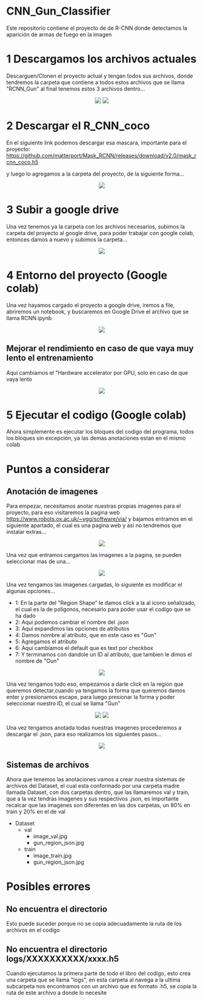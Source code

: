 # CNN_Gun_Classifier
Este repositorio contiene el proyecto de de R-CNN donde detectamos la aparición de armas de fuego en la imagen 

# 1 Descargamos los archivos actuales

Descarguen/Clonen el proyecto actual y tengan todos sus archivos,  donde tendremos la carpeta que contiene a todos estos archivos que se llama "RCNN_Gun" al final tenemos estos 3 archivos dentro...

<p align="center">
  <img src="https://user-images.githubusercontent.com/94633259/150459319-3962a87a-60f1-479f-ae95-96688a0a7201.png" />
  <img src="https://user-images.githubusercontent.com/94633259/150457131-9755314b-37c7-48da-9a35-46b2742653e2.png" />
</p>

# 2 Descargar el R_CNN_coco

En el siguiente link podemos descargar esa mascara, importante para el proyecto: 
https://github.com/matterport/Mask_RCNN/releases/download/v2.0/mask_rcnn_coco.h5

y luego lo agregamos a la carpeta del proyecto, de la siguiente forma...

<p align="center">
  <img src="https://user-images.githubusercontent.com/94633259/150457464-78682350-ca14-4b74-b9b0-b972f65b806a.png" />
</p>

# 3 Subir a google drive

Una vez tenemos ya la carpeta con los archivos necesarios, subimos la carpeta del proyecto al google drive, para poder trabajar con google colab, entonces damos a nuevo y subimos la carpeta...

<p align="center">
  <img src="https://user-images.githubusercontent.com/94633259/150457913-fd3b67e7-372a-411f-b70d-f563d4e17a58.png" />
</p>


# 4 Entorno del proyecto (Google colab)

Una vez hayamos cargado el proyecto a google drive, iremos a file, abriremos un notebook, y buscaremos en Google Drive el archivo que se llama RCNN.ipynb

<p align="center">
  <img src="https://user-images.githubusercontent.com/94633259/150458265-d40dd257-3251-448b-993e-301e2c0f8fe9.png" />
</p>

## Mejorar el rendimiento en caso de que vaya muy lento el entrenamiento

Aqui cambiamos el "Hardware accelerator por GPU, solo en caso de que vaya lento

<p align="center">
  <img src="https://user-images.githubusercontent.com/94633259/150458713-a1393458-50e4-407c-a900-b744b0f22156.png" />
</p>

# 5 Ejecutar el codigo (Google colab)

Ahora simplemente es ejecutar los bloques del codigo del programa, todos los bloques sin excepción, ya las demas anotaciones estan en el mismo colab



# Puntos a considerar
##  Anotación de imagenes

Para empezar, necesitamos anotar nuestras propias imagenes para el proyecto, para eso visitaremos la pagina web https://www.robots.ox.ac.uk/~vgg/software/via/ y bajamos entramos en el siguiente apartado, el cual es una pagina web y asi no tendremos que instalar extras...

<p align="center">
  <img src="https://user-images.githubusercontent.com/94633259/150449962-ab819e98-8abd-45d1-88d2-0c83bedac520.png" />
</p>

Una vez que entramos cargamos las imagenes a la pagina, se pueden seleccionar mas de una...

<p align="center">
  <img src="https://user-images.githubusercontent.com/94633259/150450400-6abff292-9411-42b0-9cb1-95579d217cd1.png" />
</p>

Una vez tengamos las imagenes cargadas, lo siguiente es modificar el algunas opciones...

- 1: En la parte del "Region Shape" le damos click a la al icono señalizado, el cual es la de poligonos, necesario para poder usar el codigo que se ha dado
- 2: Aqui podemos cambiar el nombre del .json
- 3: Aqui expandimos las opciones de atributos
- 4: Damos nombre al atributo, que en este caso es "Gun"
- 5: Agregamos el atributo
- 6: Aqui cambiamos el default que es text por checkbox
- 7: Y terminamos con dandole un ID al atributo, que tambien le dimos el nombre de "Gun"
 
 <p align="center">
  <img src="https://user-images.githubusercontent.com/94633259/150450686-e0d26696-32d9-4275-9ce0-f499d05cf751.png" />
</p>

Una vez tengamos todo eso, empezamos a darle click en la region que queremos detectar,cuando ya tengamos la forma que queremos damos enter y presionamos escape, para luego presionar la forma y poder seleccionar nuestro ID, el cual se llama "Gun"

<p align="center">
  <img src="https://user-images.githubusercontent.com/94633259/150451302-dd0a1688-e65f-415e-817b-f3254690d518.png" />
  <img src="https://user-images.githubusercontent.com/94633259/150451516-1d0a5e65-f8cb-475d-aed9-feaa477f7ec2.png" />
</p>

Una vez tengamos anotada todas nuestras imagenes procederemos a descargar el .json, para eso realizamos los siguientes pasos...

<p align="center">
  <img src="https://user-images.githubusercontent.com/94633259/150453348-1d747c5a-69cc-4769-b0b5-4dedb7eaa694.png" />
</p>


## Sistemas de archivos

Ahora que tenemos las anotaciones vamos a crear nuestra sistemas de archivos del Dataset, el cual esta conformado por una carpeta madre llamada Dataset, con dos carpetas dentro, que las llamaremos val y train, que a la vez tendras imagenes y sus respectivos .json, es importante recalcar que las imagenes son diferentes en las dos carpetas, un 80% en train y 20% en el de val

- Dataset
  - val
    - image_val.jpg
    - gun_region_json.jpg
  - train
    - image_train.jpg
    - gun_region_json.jpg


# Posibles errores 

## No encuentra el directorio

Esto puede suceder porque no se copia adecuadamente la ruta de los archivos en el codigo

## No encuentra el directorio logs/XXXXXXXXXX/xxxx.h5

Cuando ejecutamos la primera parte de todo el libro del codigo, esto crea una carpeta que se llama "logs", en esta carpeta al navega a la ultima subcarpeta nos encontramos con un archivo que es formato .h5, se copia la ruta de este archivo a donde lo necesite
